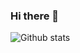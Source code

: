 ### Hi there 👋
![Github stats](https://github-readme-stats.vercel.app/api/top-langs/?username=torkay&show_icons=true&theme=radical)
